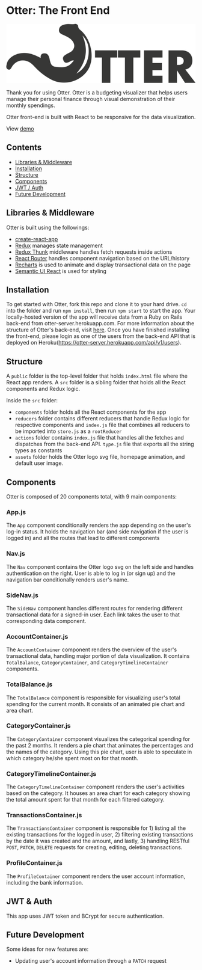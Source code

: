 # Otter: The Front End

![otter-logo](https://github.com/joyceyskwon/otter-client/blob/master/src/assets/otter-black.svg)

Thank you for using Otter. Otter is a budgeting visualizer that helps users manage their personal finance through visual demonstration of their monthly spendings.

Otter front-end is built with React to be responsive for the data visualization.

View [demo](https://youtu.be/73MHGAAkCm8)

## Contents

- [Libraries & Middleware](#libraries--middleware)
- [Installation](#installation)
- [Structure](#structure)
- [Components](#components)
- [JWT / Auth](#jwt--auth)
- [Future Development](#future-development)

## Libraries & Middleware

Otter is built using the followings:
- [create-react-app](https://github.com/facebook/create-react-app)
- [Redux](https://github.com/reduxjs/redux) manages state management
- [Redux Thunk](https://github.com/reduxjs/redux-thunk) middleware handles fetch requests inside actions
- [React Router](https://github.com/ReactTraining/react-router) handles component navigation based on the URL/history
- [Recharts](https://github.com/recharts/recharts) is used to animate and display transactional data on the page
- [Semantic UI React](https://github.com/Semantic-Org/Semantic-UI-React) is used for styling

## Installation

To get started with Otter, fork this repo and clone it to your hard drive. `cd` into the folder and run ```npm install```, then run ```npm start``` to start the app. Your locally-hosted version of the app will receive data from a Ruby on Rails back-end from otter-server.herokuapp.com. For more information about the structure of Otter's back-end, visit [here](https://github.com/joyceyskwon/otter-server). Once you have finished installing the front-end, please login as one of the users from the back-end API that is deployed on Heroku(https://otter-server.herokuapp.com/api/v1/users).

## Structure

A `public` folder is the top-level folder that holds `index.html` file where the React app renders. A `src` folder is a sibling folder that holds all the React components and Redux logic.

Inside the `src` folder:
- `components` folder holds all the React components for the app
- `reducers` folder contains different reducers that handle Redux logic for respective components and `index.js` file that combines all reducers to be imported into `store.js` as a `rootReducer`
- `actions` folder contains `index.js` file that handles all the fetches and dispatches from the back-end API. `type.js` file that exports all the string types as constants
- `assets` folder holds the Otter logo svg file, homepage animation, and default user image.

## Components

Otter is composed of 20 components total, with 9 main components:

### App.js

The `App` component conditionally renders the app depending on the user's log-in status.  It holds the navigation bar (and side navigation if the user is logged in) and all the routes that lead to different components

### Nav.js

The `Nav` component contains the Otter logo svg on the left side and handles authentication on the right. User is able to log in (or sign up) and the navigation bar conditionally renders user's name.

### SideNav.js

The `SideNav` component handles different routes for rendering different transactional data for a signed-in user. Each link takes the user to that corresponding data component.

### AccountContainer.js

The `AccountContainer` component renders the overview of the user's transactional data, handling major portion of data visualization. It contains `TotalBalance`, `CategoryContainer`, and `CategoryTimelineContainer` components.

### TotalBalance.js

The `TotalBalance` component is responsible for visualizing user's total spending for the current month. It consists of an animated pie chart and area chart.

### CategoryContainer.js

The `CategoryContainer` component visualizes the categorical spending for the past 2 months. It renders a pie chart that animates the percentages and the names of the category. Using this pie chart, user is able to speculate in which category he/she spent most on for that month.

### CategoryTimelineContainer.js

The `CategoryTimelineContainer` component renders the user's activities based on the category. It houses an area chart for each category showing the total amount spent for that month for each filtered category.

### TransactionsContainer.js

The `TransactionsContainer` component is responsible for 1) listing all the existing transactions for the logged in user, 2) filtering existing transactions by the date it was created and the amount, and lastly, 3) handling RESTful `POST`, `PATCH`, `DELETE` requests for creating, editing, deleting transactions.

### ProfileContainer.js

The `ProfileContainer` component renders the user account information, including the bank information.

## JWT & Auth

This app uses JWT token and BCrypt for secure authentication.

## Future Development

Some ideas for new features are:
- Updating user's account information through a `PATCH` request
